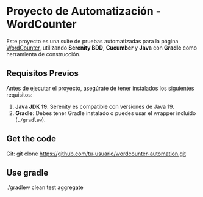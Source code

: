 # Proyecto de Automatización - WordCounter

Este proyecto es una suite de pruebas automatizadas para la página [WordCounter](https://wordcounter.net/), utilizando **Serenity BDD**, **Cucumber** y **Java** con **Gradle** como herramienta de construcción.

## Requisitos Previos

Antes de ejecutar el proyecto, asegúrate de tener instalados los siguientes requisitos:

1. **Java JDK 19**: Serenity es compatible con versiones de Java 19.
2. **Gradle**: Debes tener Gradle instalado o puedes usar el wrapper incluido (`./gradlew`).

## Get the code

Git:
   git clone https://github.com/tu-usuario/wordcounter-automation.git

## Use gradle

./gradlew clean test aggregate

